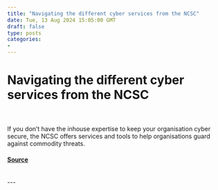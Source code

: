 ```yaml
---
title: "Navigating the different cyber services from the NCSC"
date: Tue, 13 Aug 2024 15:05:00 GMT
draft: false
type: posts
categories: 
- 
---
```

# Navigating the different cyber services from the NCSC

<br/>

<br/>
If you don’t have the inhouse expertise to keep your organisation cyber secure, the NCSC offers services and tools to help organisations guard against commodity threats.

#### [Source](https://www.ncsc.gov.uk/blog-post/navigating-ncsc-cyber-service)

<br/>
---
